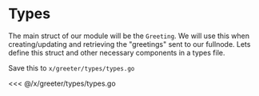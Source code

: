 # Types

The main struct of our module will be the `Greeting`. We will use this when creating/updating and retrieving the "greetings" sent to our fullnode. Lets define this struct and other necessary components in a types file.

Save this to `x/greeter/types/types.go`

<<< @/x/greeter/types/types.go
